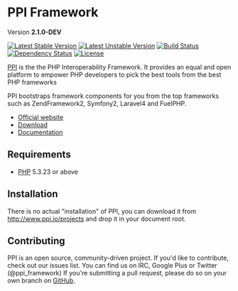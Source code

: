 <!-- vim: set tw=79 sw=4 ts=4 et ft=markdown : -->
# PPI Framework

[@website]:       http://www.ppi.io/                              "PPI Framework"
[@documentation]: http://www.ppi.io/docs/2.1/getting_started.html "PPI Framework Documentation"
[@download]:      http://www.ppi.io/files/ppi-skeletonapp-without-vendors.tar.gz
[@gitweb]:        https://github.com/ppi/framework                "ppi/framework"
[@h5bp]:          http://html5boilerplate.com/                    "HTML5 Boilerplate"
[@twbootstrap]:   http://twitter.github.com/bootstrap/            "Twitter Bootstrap"
[@php]:           http://php.net/                                 "PHP: Hypertext Preprocessor"

Version **2.1.0-DEV**

[![Latest Stable Version](https://poser.pugx.org/ppi/framework/v/stable.png)](https://packagist.org/packages/ppi/framework)
[![Latest Unstable Version](https://poser.pugx.org/ppi/framework/v/unstable.png)](https://packagist.org/packages/ppi/framework)
[![Build Status](https://secure.travis-ci.org/ppi/framework.png?branch=develop)](http://travis-ci.org/ppi/framework)
[![Dependency Status](https://www.versioneye.com/php/ppi:framework/dev-develop/badge.png)](https://www.versioneye.com/php/ppi:framework/dev-develop)
[![License](https://poser.pugx.org/ppi/framework/license.png)](https://packagist.org/packages/ppi/framework)

[PPI][@website] is the the PHP Interoperability Framework. It provides an equal and open platform to empower PHP developers to pick the best tools from the best PHP frameworks

PPI bootstraps framework components for you from the top frameworks such as ZendFramework2, Symfony2, Laravel4 and FuelPHP.

* [Official website][@website]
* [Download][@download]
* [Documentation][@documentation]

## Requirements

* [PHP][@php] 5.3.23 or above

## Installation

There is no actual "installation" of PPI, you can download it from
http://www.ppi.io/projects and drop it in your document root.

## Contributing

PPI is an open source, community-driven project. If you'd like to contribute, check out our issues list.
You can find us on IRC, Google Plus or Twitter (@ppi_framework)
If you're submitting a pull request, please do so on your own branch on [GitHub][@gitweb].
